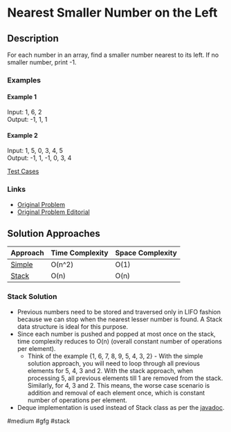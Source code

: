 # Nearest Smaller Number on the Left

## Description

For each number in an array, find a smaller number nearest to its left.
If no smaller number, print -1.

### Examples

#### Example 1

Input: 1, 6, 2  
Output: -1, 1, 1  

#### Example 2

Input: 1, 5, 0, 3, 4, 5  
Output: -1, 1, -1, 0, 3, 4

[Test Cases](../../../../../../../../test/java/com/sdp/problems/medium/array/nearestsmallernum/TestCasesProvider.java)

### Links

* [Original Problem](https://practice.geeksforgeeks.org/problems/smallest-number-on-left3403/1)
* [Original Problem Editorial](https://www.geeksforgeeks.org/find-the-nearest-smaller-numbers-on-left-side-in-an-array/)

## Solution Approaches

| Approach                      | Time Complexity | Space Complexity |
|-------------------------------|-----------------|------------------|
| [Simple](SimpleSolution.java) | O(n^2)          | O(1)             |
| [Stack](StackSolution.java)   | O(n)            | O(n)             |

### Stack Solution

* Previous numbers need to be stored and traversed only in LIFO fashion because we can stop when the nearest lesser number is found. A Stack data structure is ideal for this purpose.
* Since each number is pushed and popped at most once on the stack, time complexity reduces to O(n) (overall constant number of operations per element).
  * Think of the example {1, 6, 7, 8, 9, 5, 4, 3, 2} - With the simple solution approach, you will need to loop through all previous elements for 5, 4, 3 and 2. With the stack approach, when processing 5, all previous elements till 1 are removed from the stack. Similarly, for 4, 3 and 2. This means, the worse case scenario is addition and removal of each element once, which is constant number of operations per element. 
* Deque implementation is used instead of Stack class as per the [javadoc](https://docs.oracle.com/javase/7/docs/api/java/util/Stack.html).

#medium
#gfg
#stack
